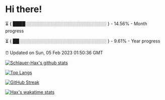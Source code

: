 # Hi there!

⏳ { ████░░░░░░░░░░░░░░░░░░░░░░░░░░ } - 14.56% - Month progress

⏳ { ██░░░░░░░░░░░░░░░░░░░░░░░░░░░░ } - 9.61% - Year progress

⏰ Updated on Sun, 05 Feb 2023 01:50:36 GMT


[![Schlauer-Hax's github stats](https://github-readme-stats.vercel.app/api?username=Schlauer-Hax&show_icons=true&theme=dark&count_private=true)](https://github.com/Schlauer-Hax)


[![Top Langs](https://github-readme-stats.vercel.app/api/top-langs/?username=Schlauer-Hax&layout=compact&theme=dark)](https://github.com/Schlauer-Hax?tab=repositories)

[![GitHub Streak](https://streak-stats.demolab.com?user=Schlauer-Hax&theme=dark)](https://git.io/streak-stats)

[![Hax's wakatime stats](https://github-readme-stats.vercel.app/api/wakatime?username=Hax&theme=dark)](https://wakatime.com/@Hax)

